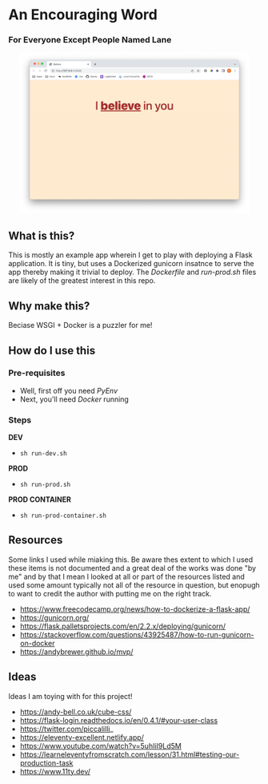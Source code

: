 # An Encouraging Word
### For Everyone Except People Named Lane

<p align="center">
  <img width="460" height="320" src="./meta/demo.png">
</p>

## What is this?

This is mostly an example app wherein I get to play with deploying a Flask application. It is tiny, but uses a Dockerized gunicorn insatnce to serve the app thereby making it trivial to deploy. The _Dockerfile_ and _run-prod.sh_ files are likely of the greatest interest in this repo.

## Why make this?

Beciase WSGI + Docker is a puzzler for me!

## How do I use this

### Pre-requisites 

- Well, first off you need _PyEnv_
- Next, you'll need _Docker_ running

### Steps

__DEV__

- `sh run-dev.sh`

__PROD__

- `sh run-prod.sh`

__PROD CONTAINER__

- `sh run-prod-container.sh`

## Resources

Some links I used while miaking this. Be aware thes extent to which I used these items is not documented and a great deal of the works was done "by me" and by that I mean I looked at all or part of the resources listed and used some amount typically not all of the resource in question, but enopugh to want to credit the author with putting me on the right track. 

- https://www.freecodecamp.org/news/how-to-dockerize-a-flask-app/
- https://gunicorn.org/
- https://flask.palletsprojects.com/en/2.2.x/deploying/gunicorn/
- https://stackoverflow.com/questions/43925487/how-to-run-gunicorn-on-docker
- https://andybrewer.github.io/mvp/

## Ideas

Ideas I am toying with for this project!

- https://andy-bell.co.uk/cube-css/
- https://flask-login.readthedocs.io/en/0.4.1/#your-user-class
- https://twitter.com/piccalilli_
- https://eleventy-excellent.netlify.app/
- https://www.youtube.com/watch?v=5uhIiI9Ld5M
- https://learneleventyfromscratch.com/lesson/31.html#testing-our-production-task
- https://www.11ty.dev/